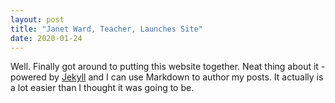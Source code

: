 ```yaml
---
layout: post
title: "Janet Ward, Teacher, Launches Site"
date: 2020-01-24
---
```


Well. Finally got around to putting this  website together. Neat thing about it - powered by [Jekyll](http://jekyllrb.com) and I can use Markdown to author my posts. It actually is a lot easier than I thought it was going to be.
